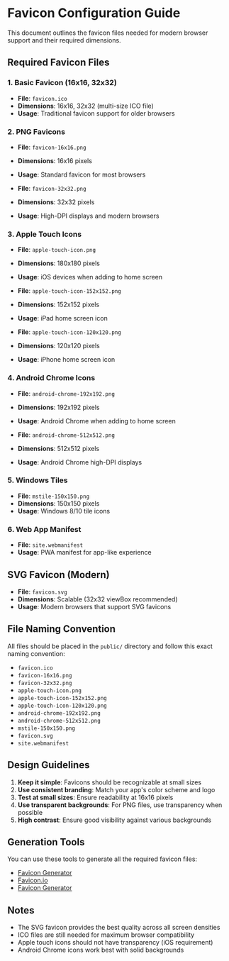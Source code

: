 # Favicon Configuration Guide

This document outlines the favicon files needed for modern browser support and their required dimensions.

## Required Favicon Files

### 1. Basic Favicon (16x16, 32x32)
- **File**: `favicon.ico`
- **Dimensions**: 16x16, 32x32 (multi-size ICO file)
- **Usage**: Traditional favicon support for older browsers

### 2. PNG Favicons
- **File**: `favicon-16x16.png`
- **Dimensions**: 16x16 pixels
- **Usage**: Standard favicon for most browsers

- **File**: `favicon-32x32.png`
- **Dimensions**: 32x32 pixels
- **Usage**: High-DPI displays and modern browsers

### 3. Apple Touch Icons
- **File**: `apple-touch-icon.png`
- **Dimensions**: 180x180 pixels
- **Usage**: iOS devices when adding to home screen

- **File**: `apple-touch-icon-152x152.png`
- **Dimensions**: 152x152 pixels
- **Usage**: iPad home screen icon

- **File**: `apple-touch-icon-120x120.png`
- **Dimensions**: 120x120 pixels
- **Usage**: iPhone home screen icon

### 4. Android Chrome Icons
- **File**: `android-chrome-192x192.png`
- **Dimensions**: 192x192 pixels
- **Usage**: Android Chrome when adding to home screen

- **File**: `android-chrome-512x512.png`
- **Dimensions**: 512x512 pixels
- **Usage**: Android Chrome high-DPI displays

### 5. Windows Tiles
- **File**: `mstile-150x150.png`
- **Dimensions**: 150x150 pixels
- **Usage**: Windows 8/10 tile icons

### 6. Web App Manifest
- **File**: `site.webmanifest`
- **Usage**: PWA manifest for app-like experience

## SVG Favicon (Modern)
- **File**: `favicon.svg`
- **Dimensions**: Scalable (32x32 viewBox recommended)
- **Usage**: Modern browsers that support SVG favicons

## File Naming Convention
All files should be placed in the `public/` directory and follow this exact naming convention:
- `favicon.ico`
- `favicon-16x16.png`
- `favicon-32x32.png`
- `apple-touch-icon.png`
- `apple-touch-icon-152x152.png`
- `apple-touch-icon-120x120.png`
- `android-chrome-192x192.png`
- `android-chrome-512x512.png`
- `mstile-150x150.png`
- `favicon.svg`
- `site.webmanifest`

## Design Guidelines
1. **Keep it simple**: Favicons should be recognizable at small sizes
2. **Use consistent branding**: Match your app's color scheme and logo
3. **Test at small sizes**: Ensure readability at 16x16 pixels
4. **Use transparent backgrounds**: For PNG files, use transparency when possible
5. **High contrast**: Ensure good visibility against various backgrounds

## Generation Tools
You can use these tools to generate all the required favicon files:
- [Favicon Generator](https://realfavicongenerator.net/)
- [Favicon.io](https://favicon.io/)
- [Favicon Generator](https://www.favicon-generator.org/)

## Notes
- The SVG favicon provides the best quality across all screen densities
- ICO files are still needed for maximum browser compatibility
- Apple touch icons should not have transparency (iOS requirement)
- Android Chrome icons work best with solid backgrounds 